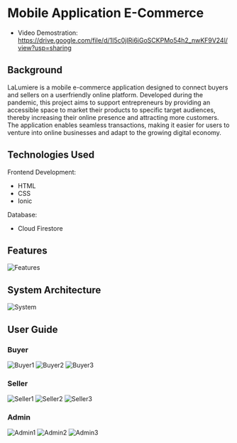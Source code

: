 # Mobile Application E-Commerce
- Video Demostration: https://drive.google.com/file/d/1I5c0jIRi6iGoSCKPMo54h2_nwKF9V24l/view?usp=sharing

## Background
LaLumiere is a mobile e-commerce application designed to connect buyers and sellers on a userfriendly online platform. Developed during the pandemic, this project aims to support entrepreneurs by providing an accessible space to market their products to specific target audiences, thereby increasing their online presence and attracting more customers. The application enables seamless transactions, making it easier for users to venture into online businesses and adapt to the growing digital economy.

## Technologies Used
Frontend Development:
- HTML
- CSS
- Ionic

Database: 
- Cloud Firestore


## Features
![Features](https://github.com/user-attachments/assets/b298c762-59e1-4fcc-b46b-32c18b73d7d2)


## System Architecture
![System](https://github.com/user-attachments/assets/37a76556-2e4f-4936-a15b-20cdcdd2c046)



## User Guide
### Buyer
  
  ![Buyer1](https://github.com/user-attachments/assets/1c38797e-5ffc-4dd8-8a01-f6d40030557f) ![Buyer2](https://github.com/user-attachments/assets/e0ffd4c8-3e02-40b7-b41c-41bda4f37918) ![Buyer3](https://github.com/user-attachments/assets/5e593287-7487-4237-925f-9f44ede0e1d9)


### Seller
  
  ![Seller1](https://github.com/user-attachments/assets/24e7a9fc-2e03-47be-a6ee-e2d602c19ecb) ![Seller2](https://github.com/user-attachments/assets/05093fdc-49ba-45eb-a6e1-52ec4f4c670e) ![Seller3](https://github.com/user-attachments/assets/ae1a5f82-119e-4ce0-870f-790362203314)



### Admin
 
   ![Admin1](https://github.com/user-attachments/assets/02831d52-cfd2-463e-a24a-877e7ca14d73) ![Admin2](https://github.com/user-attachments/assets/bf82a669-1587-44e6-9176-31f938de71c7) ![Admin3](https://github.com/user-attachments/assets/adcd9501-ae30-4e36-92e0-45bd221fd065)








